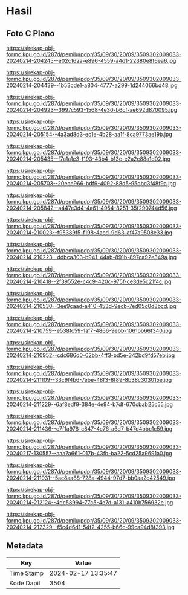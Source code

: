 # Hasil

## Foto C Plano

https://sirekap-obj-formc.kpu.go.id/287d/pemilu/pdpr/35/09/30/20/09/3509302009033-20240214-204245--e02c162a-e896-4559-a4d1-22380e8f6ea6.jpg

https://sirekap-obj-formc.kpu.go.id/287d/pemilu/pdpr/35/09/30/20/09/3509302009033-20240214-204439--1b53cde1-a804-4777-a299-1d244066bd48.jpg

https://sirekap-obj-formc.kpu.go.id/287d/pemilu/pdpr/35/09/30/20/09/3509302009033-20240214-204923--3997c593-1568-4e30-b6cf-ae692d870095.jpg

https://sirekap-obj-formc.kpu.go.id/287d/pemilu/pdpr/35/09/30/20/09/3509302009033-20240214-205154--4a3ad8d3-ec1e-4b28-aa1f-8ca9773ae19b.jpg

https://sirekap-obj-formc.kpu.go.id/287d/pemilu/pdpr/35/09/30/20/09/3509302009033-20240214-205435--f7a1a1e3-f193-43b4-b13c-e2a2c88a1d02.jpg

https://sirekap-obj-formc.kpu.go.id/287d/pemilu/pdpr/35/09/30/20/09/3509302009033-20240214-205703--20eae966-bdf9-4092-88d5-95dbc3f48f9a.jpg

https://sirekap-obj-formc.kpu.go.id/287d/pemilu/pdpr/35/09/30/20/09/3509302009033-20240214-205842--a447e3d4-4a61-4954-8251-35f290744d56.jpg

https://sirekap-obj-formc.kpu.go.id/287d/pemilu/pdpr/35/09/30/20/09/3509302009033-20240214-210023--f95389f5-f198-4aed-9d63-af47a9508e33.jpg

https://sirekap-obj-formc.kpu.go.id/287d/pemilu/pdpr/35/09/30/20/09/3509302009033-20240214-210223--ddbca303-b941-44ab-891b-897ca92e349a.jpg

https://sirekap-obj-formc.kpu.go.id/287d/pemilu/pdpr/35/09/30/20/09/3509302009033-20240214-210418--2f39552e-c4c9-420c-975f-ce3de5c21f4c.jpg

https://sirekap-obj-formc.kpu.go.id/287d/pemilu/pdpr/35/09/30/20/09/3509302009033-20240214-210530--3ee9caad-a410-453d-9ecb-7ed05c0d8bcd.jpg

https://sirekap-obj-formc.kpu.go.id/287d/pemilu/pdpr/35/09/30/20/09/3509302009033-20240214-210759--e538fc59-1af7-4866-9ebb-1061bb66f340.jpg

https://sirekap-obj-formc.kpu.go.id/287d/pemilu/pdpr/35/09/30/20/09/3509302009033-20240214-210952--cdc686d0-62bb-4ff3-bd5e-342bd9fd57eb.jpg

https://sirekap-obj-formc.kpu.go.id/287d/pemilu/pdpr/35/09/30/20/09/3509302009033-20240214-211109--33c9f4b6-7ebe-48f3-8f89-8b38c303015e.jpg

https://sirekap-obj-formc.kpu.go.id/287d/pemilu/pdpr/35/09/30/20/09/3509302009033-20240214-211229--6af8edf9-384e-4e94-b7df-670cbab25c55.jpg

https://sirekap-obj-formc.kpu.go.id/287d/pemilu/pdpr/35/09/30/20/09/3509302009033-20240214-211436--c7f1a978-c847-4c76-a6d7-b47d4bbc1c59.jpg

https://sirekap-obj-formc.kpu.go.id/287d/pemilu/pdpr/35/09/30/20/09/3509302009033-20240217-130557--aaa7a661-017b-43fb-ba22-5cd25a9691a0.jpg

https://sirekap-obj-formc.kpu.go.id/287d/pemilu/pdpr/35/09/30/20/09/3509302009033-20240214-211931--5ac8aa88-728a-4944-97d7-bb0aa2c42549.jpg

https://sirekap-obj-formc.kpu.go.id/287d/pemilu/pdpr/35/09/30/20/09/3509302009033-20240214-212124--4dc58994-77c5-4e7d-a131-a410b756932e.jpg

https://sirekap-obj-formc.kpu.go.id/287d/pemilu/pdpr/35/09/30/20/09/3509302009033-20240214-212329--f5c4d6d1-54f2-4255-b66c-99ca94d8f393.jpg


## Metadata

| Key        | Value               |
| ---------- | ------------------- |
| Time Stamp | 2024-02-17 13:35:47 |
| Kode Dapil | 3504                |



